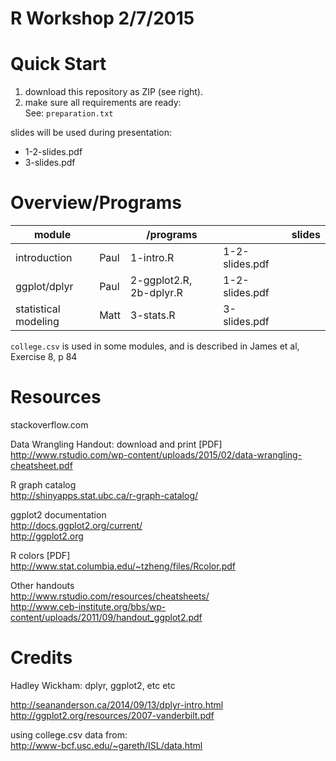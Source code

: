 # R Workshop 2/7/2015

Quick Start
===============================================================================
1. download this repository as ZIP (see right).
2. make sure all requirements are ready:  
See: `preparation.txt`


slides will be used during presentation:
* 1-2-slides.pdf  
* 3-slides.pdf  



Overview/Programs
===============================================================================

|module||/programs||slides|
|---|---|---|---|---|
|introduction |Paul |1-intro.R|1-2-slides.pdf|
|ggplot/dplyr |Paul |2-ggplot2.R, 2b-dplyr.R|1-2-slides.pdf|
|statistical modeling |Matt | 3-stats.R|3-slides.pdf|

`college.csv` is used in some modules, and is described in James et al,
Exercise 8, p 84



Resources
===============================================================================
stackoverflow.com

Data Wrangling Handout: download and print [PDF]  
http://www.rstudio.com/wp-content/uploads/2015/02/data-wrangling-cheatsheet.pdf

R graph catalog  
http://shinyapps.stat.ubc.ca/r-graph-catalog/

ggplot2 documentation  
http://docs.ggplot2.org/current/  
http://ggplot2.org  

R colors [PDF]  
http://www.stat.columbia.edu/~tzheng/files/Rcolor.pdf

Other handouts  
http://www.rstudio.com/resources/cheatsheets/  
http://www.ceb-institute.org/bbs/wp-content/uploads/2011/09/handout_ggplot2.pdf  

Credits 
===============================================================================
Hadley Wickham: dplyr, ggplot2, etc etc  

http://seananderson.ca/2014/09/13/dplyr-intro.html  
http://ggplot2.org/resources/2007-vanderbilt.pdf   

using college.csv data from:  
http://www-bcf.usc.edu/~gareth/ISL/data.html  
